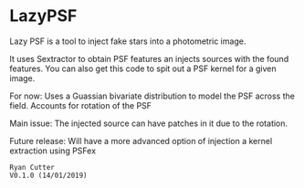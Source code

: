 # LazyPSF 

Lazy PSF is a tool to inject fake stars into a photometric image.

It uses Sextractor to obtain PSF features an injects sources with the found features. You can also get this code to spit out a PSF kernel for a given image.

For now:
Uses a Guassian bivariate distribution to model the PSF across the field. Accounts for rotation of the PSF

Main issue:
The injected source can have patches in it due to the rotation.

Future release:
Will have a more advanced option of injection a kernel extraction using PSFex

~~~~~~~~~~~~~~~~~~~~~~~~~~~~~~~~~~~~~~~~~
Ryan Cutter 
V0.1.0 (14/01/2019)
~~~~~~~~~~~~~~~~~~~~~~~~~~~~~~~~~~~~~~~~~
